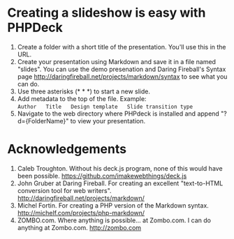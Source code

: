 Creating a slideshow is easy with PHPDeck
=========================================


1.	Create a folder with a short title of the presentation. You'll use this in the URL. 
2.	Create your presentation using Markdown and save it in a file named "slides". You can use the demo presenation and Daring Fireball's Syntax page <http://daringfireball.net/projects/markdown/syntax> to see what you can do. 
3.	Use three asterisks (* * *) to start a new slide. 
4.	Add metadata to the top of the file. Example:  
`Author  
Title  
Design template  
Slide transition type`
5.	Navigate to the web directory where PHPdeck is installed and append "?d={FolderName}" to view your presentation.

Acknowledgements
================

1.	Caleb Troughton. Without his deck.js program, none of this would have been possible. <https://github.com/imakewebthings/deck.js>
2. 	John Gruber at Daring Fireball. For creating an excellent "text-to-HTML conversion tool for web writers". <http://daringfireball.net/projects/markdown/>
3. 	Michel Fortin. For creating a PHP version of the Markdown syntax. <http://michelf.com/projects/php-markdown/>
4. 	ZOMBO.com. Where anything is possible... at Zombo.com. I can do anything at Zombo.com. <http://zombo.com>
